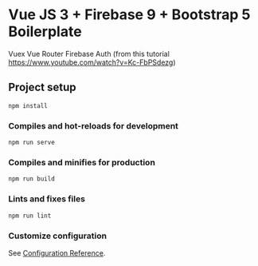 # Vue JS 3 + Firebase 9 + Bootstrap 5 Boilerplate

Vuex
Vue Router
Firebase Auth (from this tutorial https://www.youtube.com/watch?v=Kc-FbPSdezg)

## Project setup
```
npm install
```

### Compiles and hot-reloads for development
```
npm run serve
```

### Compiles and minifies for production
```
npm run build
```

### Lints and fixes files
```
npm run lint
```

### Customize configuration
See [Configuration Reference](https://cli.vuejs.org/config/).
